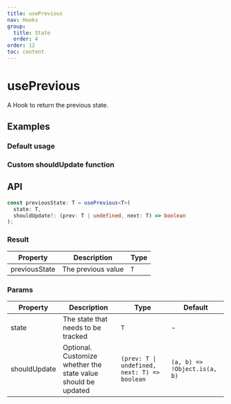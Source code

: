 ```yaml
---
title: usePrevious
nav: Hooks
group:
  title: State
  order: 4
order: 12
toc: content
---
```


# usePrevious

A Hook to return the previous state.

## Examples

### Default usage

<code src="./demo/demo1.tsx"></code>

### Custom shouldUpdate function

<code src="./demo/demo2.tsx"></code>

## API

```typescript
const previousState: T = usePrevious<T>(
  state: T,
  shouldUpdate?: (prev: T | undefined, next: T) => boolean
);
```

### Result

| Property      | Description        | Type |
| ------------- | ------------------ | ---- |
| previousState | The previous value | `T`  |

### Params

| Property     | Description                                                   | Type                                         | Default                      |
| ------------ | ------------------------------------------------------------- | -------------------------------------------- | ---------------------------- |
| state        | The state that needs to be tracked                            | `T`                                          | -                            |
| shouldUpdate | Optional. Customize whether the state value should be updated | `(prev: T \| undefined, next: T) => boolean` | `(a, b) => !Object.is(a, b)` |
